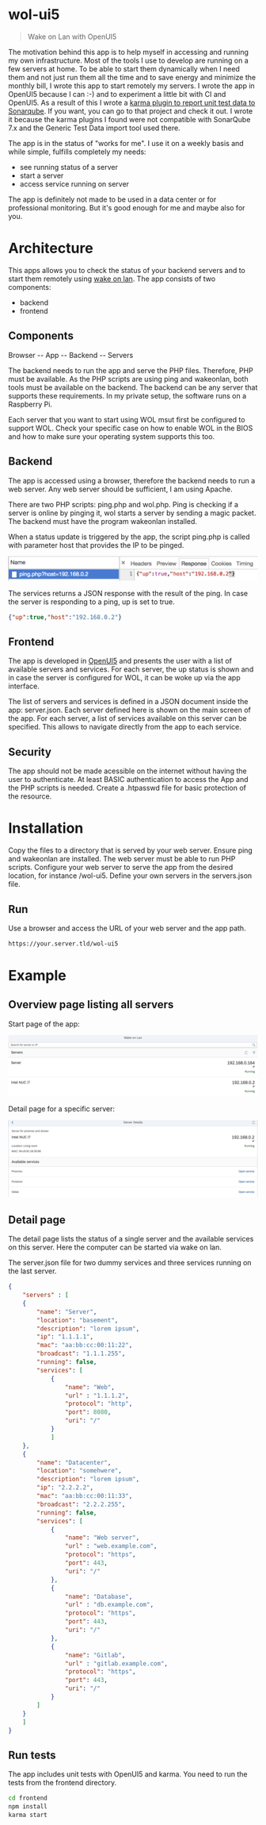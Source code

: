 # wol-ui5

> Wake on Lan with OpenUI5

The motivation behind this app is to help myself in accessing and running my own infrastructure. Most of the tools I use to develop are running on a few servers at home. To be able to start them dynamically when I need them and not just run them all the time and to save energy and minimize the monthly bill, I wrote this app to start remotely my servers. I wrote the app in OpenUI5 because I can :-) and to experiment a little bit with CI and OpenUI5. As a result of this I wrote a [karma plugin to report unit test data to Sonarqube](https://github.com/tobiashofmann/karma-sonarqube-generic-reporter). If you want, you can go to that project and check it out. I wrote it because the karma plugins I found were not compatible with SonarQube 7.x and the Generic Test Data import tool used there.

The app is in the status of "works for me". I use it on a weekly basis and while simple, fulfills completely my needs:

* see running status of a server
* start a server
* access service running on server

The app is definitely not made to be used in a data center or for professional monitoring. But it's good enough for me and maybe also for you.

# Architecture

This apps allows you to check the status of your backend servers and to start them remotely using [wake on lan](https://en.wikipedia.org/wiki/Wake-on-LAN). The app consists of two components:

* backend
* frontend

## Components

Browser -- App -- Backend -- Servers

The backend needs to run the app and serve the PHP files. Therefore, PHP must be available. As the PHP scripts are using ping and wakeonlan, both tools must be available on the backend. The backend can be any server that supports these requirements. In my private setup, the software runs on a Raspberry Pi.

Each server that you want to start using WOL msut first be configured to support WOL. Check your specific case on how to enable WOL in the BIOS and how to make sure your operating system supports this too.

## Backend

The app is accessed using a browser, therefore the backend needs to run a web server. Any web server should be sufficient, I am using Apache.

There are two PHP scripts: ping.php and wol.php. Ping is checking if a server is online by pinging it, wol starts a server by sending a magic packet. The backend must have the program wakeonlan installed. 

When a status update is triggered by the app, the script ping.php is called with parameter host that provides the IP to be pinged.

![wol-ping.png](./img/wol-ping.png)

The services returns a JSON response with the result of the ping. In case the server is responding to a ping, up is set to true. 

```json
{"up":true,"host":"192.168.0.2"}
```

## Frontend

The app is developed in [OpenUI5](https://www.openui5.org) and presents the user with a list of available servers and services. For each server, the up status is shown and in case the server is configured for WOL, it can be woke up via the app interface. 

The list of servers and services is defined in a JSON document inside the app: server.json. Each server defined here is shown on the main screen of the app. For each server, a list of services available on this server can be specified. This allows to navigate directly from the app to each service.

## Security

The app should not be made acessible on the internet without having the user to authenticate. At least BASIC authentication to access the App and the PHP scripts is needed. Create a .htpasswd file for basic protection of the resource.

# Installation

Copy the files to a directory that is served by your web server. Ensure ping and wakeonlan are installed. The web server must be able to run PHP scripts. Configure your web server to serve the app from the desired location, for instance /wol-ui5. Define your own servers in the servers.json file. 

## Run

Use a browser and access the URL of your web server and the app path. 

```sh
https://your.server.tld/wol-ui5
```


# Example

## Overview page listing all servers

Start page of the app: 

![home](./img/wol-home.png)

Detail page for a specific server:

![detail](./img/wol-detail.png)

## Detail page

The detail page lists the status of a single server and the available services on this server. Here the computer can be started via wake on lan.

The server.json file for two dummy services and three services running on the last server.

```json
{
    "servers" : [
    {
        "name": "Server",
        "location": "basement",
        "description": "lorem ipsum",
        "ip": "1.1.1.1",
        "mac": "aa:bb:cc:00:11:22",
        "broadcast": "1.1.1.255",
        "running": false,
        "services": [
            {
                "name": "Web",
                "url" : "1.1.1.2",
                "protocol": "http",
                "port": 8080,
                "uri": "/"
            }
            ]
    },
    {
        "name": "Datacenter",
        "location": "somehwere",
        "description": "lorem ipsum",
        "ip": "2.2.2.2",
        "mac": "aa:bb:cc:00:11:33",
        "broadcast": "2.2.2.255",
        "running": false, 
        "services": [
            {
                "name": "Web server",
                "url" : "web.example.com",
                "protocol": "https",
                "port": 443,
                "uri": "/"
            },
            {
                "name": "Database",
                "url" : "db.example.com",
                "protocol": "https",
                "port": 443,
                "uri": "/"
            },
            {
                "name": "Gitlab",
                "url" : "gitlab.example.com",
                "protocol": "https",
                "port": 443,
                "uri": "/"
            }
        ]
    }
    ]
}
```



## Run tests

The app includes unit tests with OpenUI5 and karma. You need to run the tests from the frontend directory.

```bash
cd frontend
npm install
karma start
```

